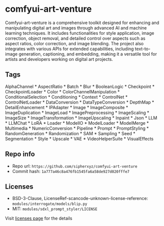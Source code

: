 # comfyui-art-venture
Comfyui-art-venture is a comprehensive toolkit designed for enhancing and manipulating digital art and images through advanced AI and machine learning techniques. It includes functionalities for style application, image correction, object removal, and detailed control over aspects such as aspect ratios, color correction, and image blending. The project also integrates with various APIs for extended capabilities, including text-to-image generation, captioning, and embedding, making it a versatile tool for artists and developers working on digital art projects.

## Tags
AlphaChannel * AspectRatio * Batch * Blur * BooleanLogic * Checkpoint * CheckpointLoader * Color * ColorChannelManipulation * ConditionalSelection * Conditioning * Context * ControlNet * ControlNetLoader * DataConversion * DataTypeConversion * DepthMap * DetailEnhancement * IPAdapter * Image * ImageComposite * ImageDuplication * ImageLoad * ImagePreprocessing * ImageScaling * ImageSize * ImageTransformation * ImageUpscaling * Inpaint * Json * LLM * LLMChat * LoRA * Loader * ModelIO * ModelLoader * ModelMerge * Multimedia * NumericConversion * Pipeline * Prompt * PromptStyling * RandomGeneration * Randomization * SAM * Sampling * Seed * Segmentation * Style * Upscale * VAE * VideoHelperSuite * VisualEffects

## Repo info
- Repo url: `https://github.com/sipherxyz/comfyui-art-venture`
- Commit hash: `1a777a46c8a476fb1545fa6a58de927d020fffe7`

## Licenses
- BSD-3-Clause, LicenseRef-scancode-unknown-license-reference: `modules/interrogate/models/blip.py`
- MIT: `modules/sdxl_prompt_styler/LICENSE`

Visit [licenses page](licenses.md) for the details
